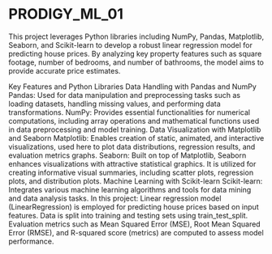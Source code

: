 # PRODIGY_ML_01
This project leverages Python libraries including NumPy, Pandas, Matplotlib, Seaborn, and Scikit-learn to develop a robust linear regression model for predicting house prices. By analyzing key property features such as square footage, number of bedrooms, and number of bathrooms, the model aims to provide accurate price estimates.

Key Features and Python Libraries
Data Handling with Pandas and NumPy
Pandas: Used for data manipulation and preprocessing tasks such as loading datasets, handling missing values, and performing data transformations.
NumPy: Provides essential functionalities for numerical computations, including array operations and mathematical functions used in data preprocessing and model training.
Data Visualization with Matplotlib and Seaborn
Matplotlib: Enables creation of static, animated, and interactive visualizations, used here to plot data distributions, regression results, and evaluation metrics graphs.
Seaborn: Built on top of Matplotlib, Seaborn enhances visualizations with attractive statistical graphics. It is utilized for creating informative visual summaries, including scatter plots, regression plots, and distribution plots.
Machine Learning with Scikit-learn
Scikit-learn: Integrates various machine learning algorithms and tools for data mining and data analysis tasks. In this project:
Linear regression model (LinearRegression) is employed for predicting house prices based on input features.
Data is split into training and testing sets using train_test_split.
Evaluation metrics such as Mean Squared Error (MSE), Root Mean Squared Error (RMSE), and R-squared score (metrics) are computed to assess model performance.
